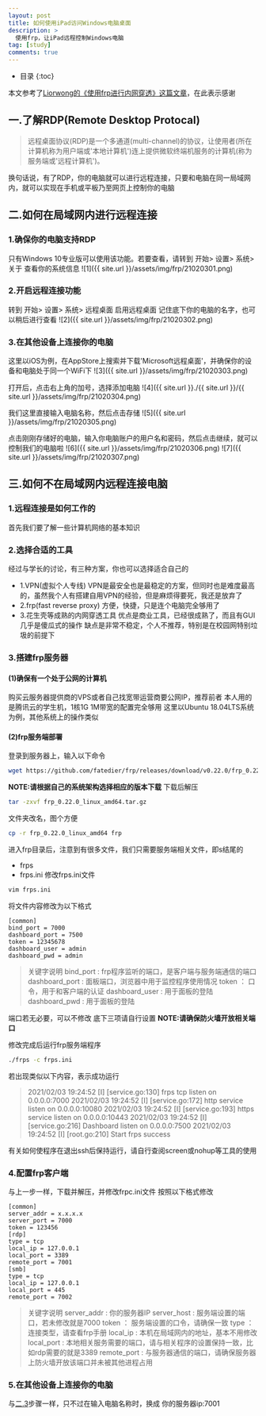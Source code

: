 ```yaml
---
layout: post
title: 如何使用iPad访问Windows电脑桌面
description: >
  使用frp，让iPad远程控制Windows电脑
tag: [study]
comments: true
---
```

* 目录
{:toc}

本文参考了[Liorwong的《使用frp进行内网穿透》这篇文章](https://sspai.com/post/52523)，在此表示感谢
## 一.了解RDP(Remote Desktop Protocal)
> 远程桌面协议(RDP)是一个多通道(multi-channel)的协议，让使用者(所在计算机称为用户端或'本地计算机')连上提供微软终端机服务的计算机(称为服务端或'远程计算机')。 

换句话说，有了RDP，你的电脑就可以进行远程连接，只要和电脑在同一局域网内，就可以实现在手机或平板乃至网页上控制你的电脑

## 二.如何在局域网内进行远程连接
### 1.确保你的电脑支持RDP
只有Windows 10专业版可以使用该功能。若要查看，请转到 开始> 设置> 系统> 关于 查看你的系统信息
![1]({{ site.url }}/assets/img/frp/21020301.png)

### 2.开启远程连接功能
转到 开始> 设置> 系统> 远程桌面 启用远程桌面
记住底下你的电脑的名字，也可以稍后进行查看
![2]({{ site.url }}/assets/img/frp/21020302.png)

### 3.在其他设备上连接你的电脑
这里以iOS为例，在AppStore上搜索并下载'Microsoft远程桌面'，并确保你的设备和电脑处于同一个WiFi下
![3]({{ site.url }}/assets/img/frp/21020303.png)

打开后，点击右上角的加号，选择添加电脑
![4]({{ site.url }}./{{ site.url }}/{{ site.url }}/assets/img/frp/21020304.png)

我们这里直接输入电脑名称，然后点击存储
![5]({{ site.url }}/assets/img/frp/21020305.png)

点击刚刚存储好的电脑，输入你电脑账户的用户名和密码，然后点击继续，就可以控制我们的电脑啦
![6]({{ site.url }}/assets/img/frp/21020306.png)
![7]({{ site.url }}/assets/img/frp/21020307.png)

## 三.如何不在局域网内远程连接电脑
### 1.远程连接是如何工作的
首先我们要了解一些计算机网络的基本知识
### 2.选择合适的工具
经过与学长的讨论，有三种方案，你也可以选择适合自己的
* 1.VPN(虚拟个人专线)
    VPN是最安全也是最稳定的方案，但同时也是难度最高的，虽然我个人有搭建自用VPN的经验，但是麻烦得要死，我还是放弃了
* 2.frp(fast reverse proxy)
    方便，快捷，只是连个电脑完全够用了
* 3.花生壳等成熟的内网穿透工具
    优点是商业工具，已经很成熟了，而且有GUI几乎是傻瓜式的操作
    缺点是非常不稳定，个人不推荐，特别是在校园网特别垃圾的前提下
### 3.搭建frp服务器
#### (1)确保有一个处于公网的计算机
购买云服务器提供商的VPS或者自己找宽带运营商要公网IP，推荐前者
本人用的是腾讯云的学生机，1核1G 1M带宽的配置完全够用
这里以Ubuntu 18.04LTS系统为例，其他系统上的操作类似
#### (2)frp服务端部署
登录到服务器上，输入以下命令
```bash
wget https://github.com/fatedier/frp/releases/download/v0.22.0/frp_0.22.0_linux_amd64.tar.gz
```
**NOTE:请根据自己的系统架构选择相应的版本下载**
下载后解压
```bash
tar -zxvf frp_0.22.0_linux_amd64.tar.gz
```
文件夹改名，图个方便
```bash
cp -r frp_0.22.0_linux_amd64 frp
```
进入frp目录后，注意到有很多文件，我们只需要服务端相关文件，即s结尾的
* frps
* frps.ini
修改frps.ini文件
```bash
vim frps.ini
```
将文件内容修改为以下格式
```text
[common]
bind_port = 7000
dashboard_port = 7500
token = 12345678
dashboard_user = admin
dashboard_pwd = admin
```
>关键字说明
bind_port : frp程序监听的端口，是客户端与服务端通信的端口
dashboard_port : 面板端口，浏览器中用于监控程序使用情况
token ： 口令，用于和客户端的认证
dashboard_user : 用于面板的登陆
dashboard_pwd : 用于面板的登陆

端口若无必要，可以不修改
底下三项请自行设置
**NOTE:请确保防火墙开放相关端口**

修改完成后运行frp服务端程序
```bash
./frps -c frps.ini
```
若出现类似以下内容，表示成功运行
>2021/02/03 19:24:52 [I] [service.go:130] frps tcp listen on 0.0.0.0:7000
2021/02/03 19:24:52 [I] [service.go:172] http service listen on 0.0.0.0:10080
2021/02/03 19:24:52 [I] [service.go:193] https service listen on 0.0.0.0:10443
2021/02/03 19:24:52 [I] [service.go:216] Dashboard listen on 0.0.0.0:7500
2021/02/03 19:24:52 [I] [root.go:210] Start frps success

有关如何使程序在退出ssh后保持运行，请自行查阅screen或nohup等工具的使用
### 4.配置frp客户端
与上一步一样，下载并解压，并修改frpc.ini文件
按照以下格式修改
```text
[common]
server_addr = x.x.x.x
server_port = 7000
token = 123456
[rdp]
type = tcp
local_ip = 127.0.0.1           
local_port = 3389
remote_port = 7001  
[smb]
type = tcp
local_ip = 127.0.0.1
local_port = 445
remote_port = 7002
```
>关键字说明
server_addr : 你的服务器IP
server_host : 服务端设置的端口，若未修改就是7000
token ： 服务端设置的口令，请确保一致
type ： 连接类型，请查看frp手册
local_ip : 本机在局域网内的地址，基本不用修改
local_port : 本地相关服务需要的端口，请与相关程序的设置保持一致，比如rdp需要的就是3389
remote_port : 与服务器通信的端口，请确保服务器上防火墙开放该端口并未被其他进程占用
### 5.在其他设备上连接你的电脑
与[二.3](#3在其他设备上连接你的电脑)步骤一样，只不过在输入电脑名称时，换成 你的服务器ip:7001
